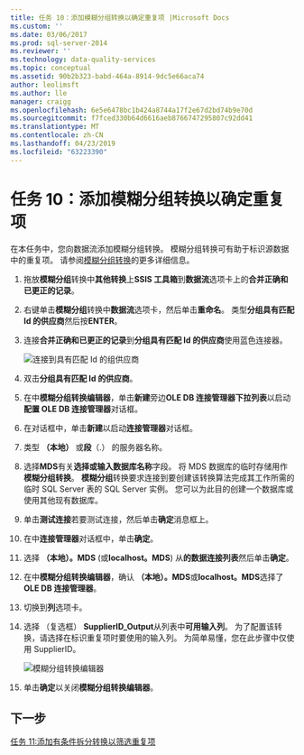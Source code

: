 ```yaml
---
title: 任务 10：添加模糊分组转换以确定重复项 |Microsoft Docs
ms.custom: ''
ms.date: 03/06/2017
ms.prod: sql-server-2014
ms.reviewer: ''
ms.technology: data-quality-services
ms.topic: conceptual
ms.assetid: 90b2b323-babd-464a-8914-9dc5e66aca74
author: leolimsft
ms.author: lle
manager: craigg
ms.openlocfilehash: 6e5e6478bc1b424a8744a17f2e67d2bd74b9e70d
ms.sourcegitcommit: f7fced330b64d6616aeb8766747295807c92dd41
ms.translationtype: MT
ms.contentlocale: zh-CN
ms.lasthandoff: 04/23/2019
ms.locfileid: "63223390"
---
```

# <a name="task-10-adding-fuzzy-group-transform-to-identify-duplicates"></a>任务 10：添加模糊分组转换以确定重复项
  在本任务中，您向数据流添加模糊分组转换。 模糊分组转换可有助于标识源数据中的重复项。 请参阅[模糊分组转换](../integration-services/data-flow/transformations/fuzzy-grouping-transformation.md)的更多详细信息。  
  
1.  拖放**模糊分组**转换中**其他转换**上**SSIS 工具箱**到**数据流**选项卡上的**合并正确和已更正的记录**。  
  
2.  右键单击**模糊分组**转换中**数据流**选项卡，然后单击**重命名**。 类型**分组具有匹配 Id 的供应商**然后按**ENTER**。  
  
3.  连接**合并正确和已更正的记录**到**分组具有匹配 Id 的供应商**使用蓝色连接器。  
  
     ![连接到具有匹配 Id 的组供应商](../../2014/tutorials/media/et-addingfgttoidentifyduplicates-01.jpg "分组具有匹配 Id 的供应商的连接")  
  
4.  双击**分组具有匹配 Id 的供应商**。  
  
5.  在中**模糊分组转换编辑器**，单击**新建**旁边**OLE DB 连接管理器下拉列表**以启动**配置 OLE DB 连接管理器**对话框。  
  
6.  在对话框中，单击**新建**以启动**连接管理器**对话框。  
  
7.  类型 **（本地）** 或**段**（.） 的服务器名称。  
  
8.  选择**MDS**有关**选择或输入数据库名称**字段。 将 MDS 数据库的临时存储用作**模糊分组转换**。 **模糊分组**转换要求连接到要创建该转换算法完成其工作所需的临时 SQL Server 表的 SQL Server 实例。 您可以为此目的创建一个数据库或使用其他现有数据库。  
  
9. 单击**测试连接**若要测试连接，然后单击**确定**消息框上。  
  
10. 在中**连接管理器**对话框中，单击**确定**。  
  
11. 选择 **（本地）。MDS** (或**localhost。MDS**) 从**的数据连接列表**然后单击**确定**。  
  
12. 在中**模糊分组转换编辑器**，确认 **（本地）。MDS**或**localhost。MDS**选择了**OLE DB 连接管理器**。  
  
13. 切换到**列**选项卡。  
  
14. 选择 （复选框） **SupplierID_Output**从列表中**可用输入列**。 为了配置该转换，请选择在标识重复项时要使用的输入列。 为简单易懂，您在此步骤中仅使用 SupplierID。  
  
     ![模糊分组转换编辑器](../../2014/tutorials/media/et-addingfgttoidentifyduplicates-02.jpg "模糊分组转换编辑器")  
  
15. 单击**确定**以关闭**模糊分组转换编辑器**。  
  
## <a name="next-step"></a>下一步  
 [任务 11:添加有条件拆分转换以筛选重复项](../../2014/tutorials/task-11-adding-conditional-split-transform-to-filter-duplicates.md)  
  
  
